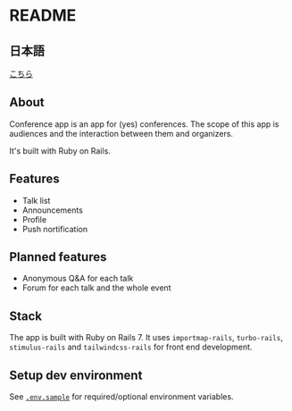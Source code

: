 # README

## 日本語

[こちら](README_ja.md)

## About

Conference app is an app for (yes) conferences. The scope of this app is audiences and the interaction between them and organizers.

It's built with Ruby on Rails.

## Features

* Talk list
* Announcements
* Profile
* Push nortification


## Planned features 

* Anonymous Q&A for each talk
* Forum for each talk and the whole event

## Stack

The app is built with Ruby on Rails 7. It uses `importmap-rails`, `turbo-rails`, `stimulus-rails` and `tailwindcss-rails` for front end development.

## Setup dev environment
See [`.env.sample`](.env.sample) for required/optional environment variables.
